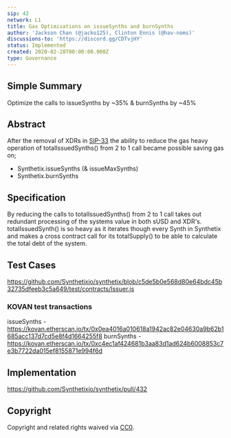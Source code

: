 ```yaml
---
sip: 42
network: L1
title: Gas Optimisations on issueSynths and burnSynths
author: 'Jackson Chan (@jacko125), Clinton Ennis (@hav-noms)'
discussions-to: 'https://discord.gg/CDTvjHY'
status: Implemented
created: 2020-02-28T00:00:00.000Z
type: Governance
---
```


## Simple Summary

Optimize the calls to issueSynths by ~35% & burnSynths by ~45%

## Abstract

After the removal of XDRs in [SIP-33](https://sips.synthetix.io/sips/sip-33) the ability to reduce the gas heavy operation of totalIssuedSynths() from 2 to 1 call became possible saving gas on;
- Synthetix.issueSynths (& issueMaxSynths)
- Synthetix.burnSynths

## Specification

By reducing the calls to totalIssuedSynths() from 2 to 1 call takes out redundant processing of the systems value in both sUSD and XDR's.
totalIssuedSynth() is so heavy as it iterates though every Synth in Synthetix and makes a cross contract call for its totalSupply() to be able to calculate the total debt of the system.

## Test Cases
https://github.com/Synthetixio/synthetix/blob/c5de5b0e568d80e64bdc45b32735dfeeb3c5a649/test/contracts/Issuer.js

### KOVAN test transactions

issueSynths - https://kovan.etherscan.io/tx/0x0ea4016a010618a1942ac82e04630a9b62b1685acc137d7cd5e8f4d1664255f8
burnSynths - https://kovan.etherscan.io/tx/0xc4ec1af424681b3aa83d1ad624b6008853c7e3b7722da015ef8155871e994f6d

## Implementation
https://github.com/Synthetixio/synthetix/pull/432


## Copyright

Copyright and related rights waived via [CC0](https://creativecommons.org/publicdomain/zero/1.0/).

